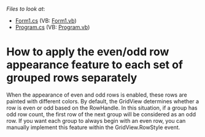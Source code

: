 <!-- default file list -->
*Files to look at*:

* [Form1.cs](./CS/S131432/Form1.cs) (VB: [Form1.vb](./VB/S131432/Form1.vb))
* [Program.cs](./CS/S131432/Program.cs) (VB: [Program.vb](./VB/S131432/Program.vb))
<!-- default file list end -->
# How to apply the even/odd row appearance feature to each set of grouped rows separately


<p>When the appearance of even and odd rows is enabled, these rows are painted with different colors. By default, the GridView determines whether a row is even or odd based on the RowHandle. In this situation, if a group has odd row count, the first row of the next group will be considered as an odd row. If you want each group to always begin with an even row, you can manually implement this feature within the GridView.RowStyle event.</p>

<br/>


